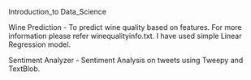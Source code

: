 Introduction_to Data_Science

Wine Prediction - To predict wine quality based on features. For more information please refer winequalityinfo.txt. I have used simple Linear Regression model.

Sentiment Analyzer - Sentiment Analysis on tweets using Tweepy and TextBlob.
